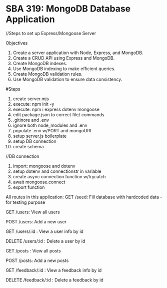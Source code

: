 # SBA 319: MongoDB Database Application
//Steps to set up Express/Mongoose Server

Objectives

1. Create a server application with Node, Express, and MongoDB.
2. Create a CRUD API using Express and MongoDB.
3. Create MongoDB indexes.
4. Use MongoDB indexing to make efficient queries.
5. Create MongoDB validation rules.
6. Use MongoDB validation to ensure data consistency.

#Steps

1. create server.mjs
2. execute: npm init -y 
3. execute: npm i express dotenv mongoose
4. edit package.json to correct file/ commands
5. .gitinore and .env
6. ignore both node_modules and .env
7. populate .env w/PORT and mongoURI
8. setup server.js boilerplate
9. setup DB connection
10. create schema

//DB connection 
1. import: mongoose and dotenv
2. setup dotenv and connectionstr in variable
3. create async connection function w/trycatch
4. await mongoose.connect
5. export function

All routes in this application:
GET /seed: Fill database with hardcoded data - for testing purpose

GET /users: View all users

POST /users: Add a new user

GET /users/:id : View a user info by id

DELETE /users/:id : Delete a user by id

GET /posts : View all posts

POST /posts: Add a new posts

GET /feedback/:id : View a feedback info by id

DELETE /feedback/:id : Delete a feedback by id

